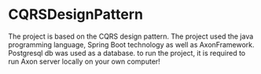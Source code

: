 # CQRSDesignPattern
The project is based on the CQRS design pattern. The project used the java programming language, Spring Boot technology as well as AxonFramework. Postgresql db was used as a database.
to run the project, it is required to run Axon server locally on your own computer!
